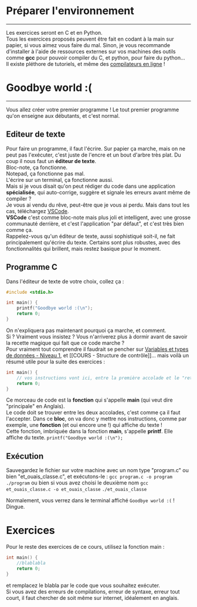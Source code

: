 # Préparer l'environnement
---
Les exercices seront en C et en Python.\
Tous les exercices proposés peuvent être fait en codant à la main sur papier, si vous aimez vous faire du mal. Sinon, je vous recommande d'installer à l'aide de ressources externes sur vos machines des outils comme **gcc** pour pouvoir compiler du C, et python, pour faire du python...\
Il existe pléthore de tutoriels, et même des [compilateurs en ligne](https://www.onlinegdb.com/online_c_compiler) !

# Goodbye world :(
---
Vous allez créer votre premier programme ! Le tout premier programme qu'on enseigne aux débutants, et c'est normal.

## Editeur de texte
Pour faire un programme, il faut l'écrire. Sur papier ça marche, mais on ne peut pas l'exécuter, c'est juste de l'encre et un bout d'arbre très plat. Du coup il nous faut un **éditeur de texte**.\
Bloc-note, ça fonctionne.\
Notepad, ça fonctionne pas mal.\
L'écrire sur un terminal, ça fonctionne aussi.\
Mais si je vous disait qu'on peut rédiger du code dans une application **spécialisée**, qui auto-corrige, suggère et signale les erreurs avant même de compiler ?\
Je vous ai vendu du rêve, peut-être que je vous ai perdu. Mais dans tout les cas, téléchargez [VSCode](https://code.visualstudio.com/).\
**VSCode** c'est comme bloc-note mais plus joli et intelligent, avec une grosse communauté derrière, et c'est l'application "par défaut", et c'est très bien comme ça.\
Rappelez-vous qu'un éditeur de texte, aussi sophistiqué soit-il, ne fait principalement qu'écrire du texte. Certains sont plus robustes, avec des fonctionnalités qui brillent, mais restez basique pour le moment.

## Programme C
Dans l'éditeur de texte de votre choix, collez ça :
```c
#include <stdio.h>

int main() {
    printf("Goodbye world :(\n");
    return 0;
}
```
On n'expliquera pas maintenant pourquoi ça marche, et comment.\
Si ? Vraiment vous insistez ? Vous n'arriverez plus à dormir avant de savoir la recette magique qui fait que ce code marche ?\
Pour vraiment tout comprendre il faudrait se pencher sur [Variables et types de données - Niveau 1](/variables_datatypes/COURS_variables_lvl_1.md), et [[COURS - Structure de contrôle]]... mais voilà un résumé utile pour la suite des exercices :
```c
int main() {
	// vos instructions vont ici, entre la première accolade et le "return"
	return 0;
}
```
Ce morceau de code est la **fonction** qui s'appelle **main** (qui veut dire "principale" en Anglais).\
Le code doit se trouver entre les deux accolades, c'est comme ça il faut l'accepter. Dans ce **bloc**, on va donc y mettre nos instructions, comme par exemple, une **fonction** (et oui encore une !) qui affiche du texte !\
Cette fonction, imbriquée dans la fonction **main**, s'appelle **printf**. Elle affiche du texte. `printf("Goodbye world :(\n");`

## Exécution
Sauvegardez le fichier sur votre machine avec un nom type "program.c" ou bien "et_ouais_classe.c", et exécutons-le :
`gcc program.c -o program`
`./program`
ou bien si vous avez choisi le deuxième nom
 `gcc et_ouais_classe.c -o et_ouais_classe`
 `./et_ouais_classe`

Normalement, vous verrez dans le terminal affiché `Goodbye world :(` !\
Dingue.

# Exercices
Pour le reste des exercices de ce cours, utilisez la fonction main :
```c
int main() {
    //blablabla
    return 0;
}
```
et remplacez le blabla par le code que vous souhaitez exécuter.\
Si vous avez des erreurs de compilations, erreur de syntaxe, erreur tout court, il faut chercher de soit même sur internet, idéalement en anglais.